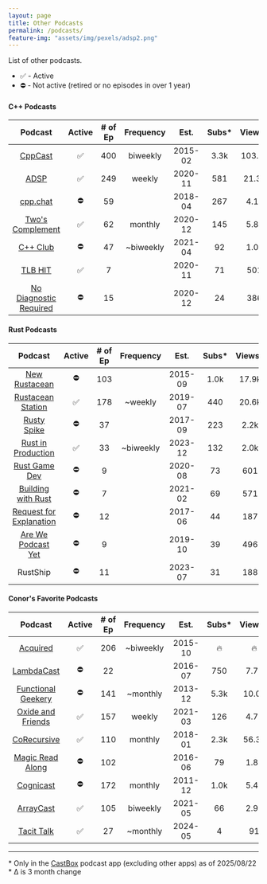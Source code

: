 ```yaml
---
layout: page
title: Other Podcasts
permalink: /podcasts/
feature-img: "assets/img/pexels/adsp2.png"
---
```




List of other podcasts.

* ✅ - Active
* ⛔ - Not active (retired or no episodes in over 1 year)

#### C++ Podcasts 

|                          Podcast                           | Active | # of Ep | Frequency |  Est.   | Subs* | Views* | Sub Δ | Views Δ |
| :--------------------------------------------------------: | :----: | :-----: | :-------: | :-----: | :---: | :----: | :---: | :-----: |
|              [CppCast](https://cppcast.com/)               |   ✅    |   400   | biweekly  | 2015-02 | 3.3k  | 103.9k |   -   |  +800   |
|            [ADSP](https://adspthepodcast.com/)             |   ✅    |   249   |  weekly   | 2020-11 |  581  | 21.3k  |  +25  |  +700   |
|               [cpp.chat](https://cpp.chat/)                |   ⛔    |   59    |           | 2018-04 |  267  |  4.1k  |   -   |    -    |
|    [Two's Complement](https://www.twoscomplement.org/)     |   ✅    |   62    |  monthly  | 2020-12 |  145  |  5.8k  |  +3   |  +400   |
|              [C++ Club](https://cppclub.uk/)               |   ⛔    |   47    | ~biweekly | 2021-04 |  92   |  1.0k  |   -   |    -    |
|                [TLB HIT](https://tlbh.it/)                 |   ✅    |    7    |           | 2020-11 |  71   |  501   |  +2   |   +8    |
| [No Diagnostic Required](https://nodiagnosticrequired.tv/) |   ⛔    |   15    |           | 2020-12 |  24   |  386   |   -   |    -    |

#### Rust Podcasts

|                                    Podcast                                    | Active | # of Ep | Frequency |  Est.   | Subs* | Views* | Sub Δ | Views Δ |
| :---------------------------------------------------------------------------: | :----: | :-----: | :-------: | :-----: | :---: | :----: | :---: | :-----: |
|                  [New Rustacean](https://newrustacean.com/)                   |   ⛔    |   103   |           | 2015-09 | 1.0k  | 17.9k  |   -   |    -    |
|              [Rustacean Station](https://rustacean-station.org/)              |   ✅    |   178   |  ~weekly  | 2019-07 |  440  | 20.6k  |  +11  |  +700   |
|               [Rusty Spike](https://twitter.com/rustyspikecast)               |   ⛔    |   37    |           | 2017-09 |  223  |  2.2k  |   -   |    -    |
|              [Rust in Production](https://corrode.dev/podcast/)               |   ✅    |   33    | ~biweekly | 2023-12 |  132  |  2.0k  |  +25  |  +500   |
|                   [Rust Game Dev](https://rustgamedev.com/)                   |   ⛔    |    9    |           | 2020-08 |  73   |  601   |   -   |    -    |
|          [Building with Rust](https://anchor.fm/building-with-rust)           |   ⛔    |    7    |           | 2021-02 |  69   |  571   |   -   |    -    |
| [Request for Explanation](https://request-for-explanation.github.io/podcast/) |   ⛔    |   12    |           | 2017-06 |  44   |  187   |   -   |    -    |
|         [Are We Podcast Yet](https://soundcloud.com/arewepodcastyet)          |   ⛔    |    9    |           | 2019-10 |  39   |  496   |   -   |    -    |
|                                   RustShip                                    |   ⛔    |   11    |           | 2023-07 |  31   |  188   |   -   |    -    |

#### Conor's Favorite Podcasts

|                                Podcast                                 | Active | # of Ep | Frequency |  Est.   | Subs* | Views* | Sub Δ | Views Δ |
| :--------------------------------------------------------------------: | :----: | :-----: | :-------: | :-----: | :---: | :----: | :---: | :-----: |
|                    [Acquired](https://acquired.fm/)                    |   ✅    |   206   | ~biweekly | 2015-10 |   🔥   |   🔥    |   -   |    -    |
|            [LambdaCast](https://soundcloud.com/lambda-cast)            |   ⛔    |   22    |           | 2016-07 |  750  |  7.7k  |   -   |    -    |
|        [Functional Geekery](https://www.functionalgeekery.com/)        |   ⛔    |   141   | ~monthly  | 2013-12 | 5.3k  | 10.0k  |   -   |    -    |
| [Oxide and Friends](https://oxide.computer/podcasts/oxide-and-friends) |   ✅    |   157   |  weekly   | 2021-03 |  126  |  4.7k  |  +6   |  +500   |
|                [CoRecursive](https://corecursive.com/)                 |   ✅    |   110   |  monthly  | 2018-01 | 2.3k  | 56.3k  | +100  |  +900   |
|           [Magic Read Along](http://www.magicreadalong.com/)           |   ⛔    |   102   |           | 2016-06 |  79   |  1.8k  |   -   |    -    |
|      [Cognicast](https://www.cognitect.com/cognicast/index.html)       |   ⛔    |   172   |  monthly  | 2011-12 | 1.0k  |  5.4k  |   -   |    -    |
|                [ArrayCast](https://www.arraycast.com/)                 |   ✅    |   105   | biweekly  | 2021-05 |  66   |  2.9k  |  +3   |  +200   |
|                  [Tacit Talk](https://tacittalk.com/)                  |   ✅    |   27    | ~monthly  | 2024-05 |   4   |   91   |   -   |   +1    |

----

\* Only in the [CastBox](https://castbox.fm/) podcast app (excluding other apps) as of 2025/08/22
<br>\* Δ is 3 month change
